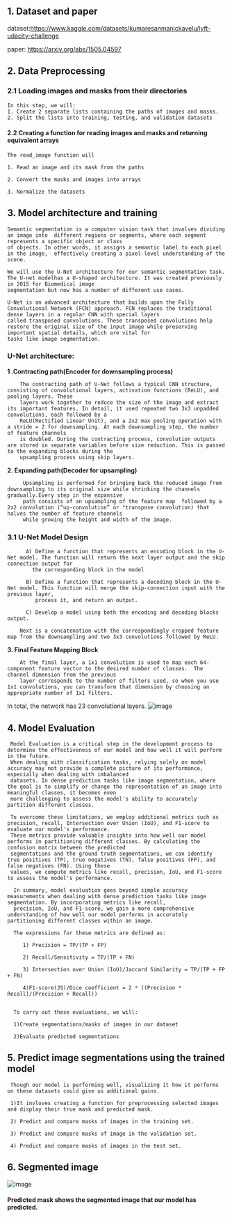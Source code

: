 ## **1. Dataset and paper**
   
  dataset:https://www.kaggle.com/datasets/kumaresanmanickavelu/lyft-udacity-challenge
  
  paper: https://arxiv.org/abs/1505.04597

## **2. Data Preprocessing**
<a class="anchor" id="2-1" name="2-1"></a>

### **2.1 Loading images and masks from their directories**
  
    In this step, we will:
    1. Create 2 separate lists containing the paths of images and masks.
    2. Split the lists into training, testing, and validation datasets

    
#### **2.2 Creating a function for reading images and masks and returning equivalent arrays**
  
    The read_image function will
    
    1. Read an image and its mask from the paths
    
    2. Convert the masks and images into arrays
    
    3. Normalize the datasets
    
## **3. Model architecture and training**

    Semantic segmentation is a computer vision task that involves dividing an image into  different regions or segments, where each segment represents a specific object or class 
    of objects. In other words, it assigns a semantic label to each pixel in the image,  effectively creating a pixel-level understanding of the scene.
    
    We will use the U-Net architecture for our semantic segmentation task. The U-net modelhas a U-shaped architecture. It was created previously in 2015 for Biomedical image      
    segmentation but now has a number of different use cases.
    
    U-Net is an advanced architecture that builds upon the Fully Convolutional Network (FCN) approach. FCN replaces the traditional dense layers in a regular CNN with special layers    
    called transposed convolutions. These transposed convolutions help restore the original size of the input image while preserving important spatial details, which are vital for 
    tasks like image segmentation.

 ### U-Net architecture:
     
   **1 .Contracting path(Encoder for downsampling process)**
    
        The contracting path of U-Net follows a typical CNN structure, consisting of convolutional layers, activation functions (ReLU), and pooling layers. These 
        layers work together to reduce the size of the image and extract its important features. In detail, it used repeated two 3x3 unpadded convolutions, each followed by a 
        ReLU(Rectified Linear Unit), and a 2x2 max pooling operation with a stride = 2 for downsampling. At each downsampling step, the number of feature channels 
        is doubled. During the contracting process, convolution outputs are stored in separate variables before size reduction. This is passed to the expanding blocks during the 
        upsampling process using skip layers.

   **2. Expanding path(Decoder for upsampling)**
    
         Upsampling is performed for bringing back the reduced image from downsampling to its original size while shrinking the channels gradually.Every step in the expansive 
         path consists of an upsampling of the feature map  followed by a 2x2 convolution (“up-convolution” or "transpose convolution) that halves the number of feature channels 
         while growing the height and width of the image.

  ### **3.1 U-Net Model Design**
    
          A) Define a function that represents an encoding block in the U-Net model. The function will return the next layer output and the skip connection output for 
            the corresponding block in the model
            
          B) Define a function that represents a decoding block in the U-Net model. This function will merge the skip-connection input with the previous layer, 
             process it, and return an output.
             
          C) Develop a model using both the encoding and decoding blocks output.

        Next is a concatenation with the correspondingly cropped feature map from the downsampling and two 3x3 convolutions followed by ReLU.

   **3. Final Feature Mapping Block**
    
        At the final layer, a 1x1 convolution is used to map each 64-component feature vector to the desired number of classes.  The channel dimension from the previous 
        layer corresponds to the number of filters used, so when you use 1x1 convolutions, you can transform that dimension by choosing an appropriate number of 1x1 filters. 
        
   In total, the network has 23 convolutional layers.
   ![image](https://github.com/umang4002/Semantic-Segment-U-Net/assets/111570202/ac392078-b89c-4bc4-abaf-f95e267c3777)

 ## **4. Model Evaluation**
     
     Model Evaluation is a critical step in the development process to determine the effectiveness of our model and how well it will perform in the future. 
     When dealing with classification tasks, relying solely on model accuracy may not provide a complete picture of its performance, especially when dealing with imbalanced 
     datasets. In dense prediction tasks like image segmentation, where the goal is to simplify or change the representation of an image into meaningful classes, it becomes even 
     more challenging to assess the model's ability to accurately partition different classes.

     To overcome these limitations, we employ additional metrics such as precision, recall, Intersection over Union (IoU), and F1-score to evaluate our model's performance. 
     These metrics provide valuable insights into how well our model performs in partitioning different classes. By calculating the confusion matrix between the predicted             
     segmentations and the ground truth segmentations, we can identify true positives (TP), true negatives (TN), false positives (FP), and false negatives (FN). Using these 
     values, we compute metrics like recall, precision, IoU, and F1-score to assess the model's performance.

      In summary, model evaluation goes beyond simple accuracy measurements when dealing with dense prediction tasks like image segmentation. By incorporating metrics like recall, 
      precision, IoU, and F1-score, we gain a more comprehensive understanding of how well our model performs in accurately partitioning different classes within an image.

      The expressions for these metrics are defined as:
      
         1) Precision = TP/(TP + FP)
         
         2) Recall/Sensitivity = TP/(TP + FN)
         
         3) Intersection over Union (IoU)/Jaccard Similarity = TP/(TP + FP + FN)
         
         4)F1-score(JS)/Dice coefficient = 2 * ((Precision * Recall)/(Precision + Recall))
         

      To carry out these evaluations, we will:

      1)Create segmentations/masks of images in our dataset
      
      2)Evaluate predicted segmentations
      
  ## **5. Predict image segmentations using the trained model**

     Though our model is performing well, visualizing it how it performs on these datasets could give us additional gains.

     1)It invloves creating a function for preprocessing selected images and display their true mask and predicted mask.
       
     2) Predict and compare masks of images in the training set.

     3) Predict and compare masks of image in the validation set.

     4) Predict and compare masks of images in the test set.

## **6. Segmented image**
![image](https://user-images.githubusercontent.com/84759422/177004225-256b1ae9-b31e-47e5-bd8d-6ca5216d70cf.png)

#### Predicted mask shows the segmented image that our model has predicted.
     
     

      

        
         

          


          
         
         
      
    
